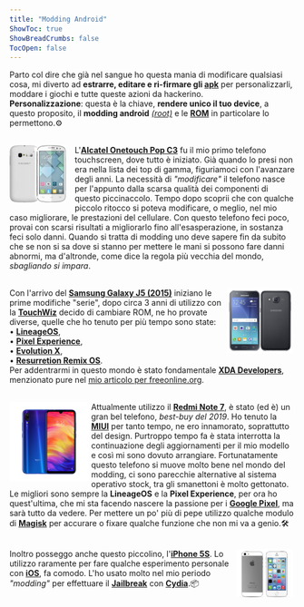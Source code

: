 ```yaml
---
title: "Modding Android"
ShowToc: true
ShowBreadCrumbs: false
TocOpen: false
---
```


 Parto col dire che già nel sangue ho questa mania di modificare qualsiasi cosa, mi diverto ad <b>estrarre, editare e ri-firmare gli <a href="https://it.wikipedia.org/wiki/APK_(formato_di_file)" target="_blank" rel="noopener noreferrer">apk</a></b> per personalizzarli, moddare i giochi e tutte queste azioni da hackerino.<br><b>Personalizzazione</b>: questa è la chiave, <b>rendere unico il tuo device</b>, a questo proposito, il <b>modding android</b> <a href="https://en.wikipedia.org/wiki/Rooting_(Android)" target="_blank" rel="noopener noreferrer"><i>(root)</i></a> e le <a href="https://it.wikipedia.org/wiki/Read_Only_Memory#ROM_dispositivi_mobiliROM" target="_blank" rel="noopener noreferrer"><b>ROM</b></a> in particolare lo permettono.⚙️<br><br>

<div style="float: left; margin-right: 15px">
<img src="/alcatel.png" alt="Alcatel Onetouch Pop C3" width="100"/></div>
    <p align="left">L'<a href="https://www.hdblog.it/schede-tecniche/alcatel-onetouch-pop-c3_i2700/" target="_blank" rel="noopener noreferrer"><b>Alcatel Onetouch Pop C3</b></a> fu il mio primo telefono touchscreen, dove tutto è iniziato. Già quando lo presi non era nella lista dei top di gamma, figuriamoci con l'avanzare degli anni. La necessità di <i>"modificare"</i> il telefono nasce per l'appunto dalla scarsa qualità dei componenti di questo piccinaccolo. Tempo dopo scoprii che con qualche piccolo ritocco si poteva modificare, o meglio, nel mio caso migliorare, le prestazioni del cellulare. Con questo telefono feci poco, provai con scarsi risultati a migliorarlo fino all'esasperazione, in sostanza feci solo danni. Quando si tratta di modding uno deve sapere fin da subito che se non si sa dove si stanno per mettere le mani si possono fare danni abnormi, ma d'altronde, come dice la regola più vecchia del mondo, <i>sbagliando si impara</i>.<br><br></p>

<div style="float: right; margin-right: 6px">
<img src="/j5.png" alt="Samsung Galaxy J5 2015" width="115"/></div>
    <p align="left">Con l'arrivo del <a href="https://www.hdblog.it/schede-tecniche/samsung-galaxy-j5_i2887/" target="_blank" rel="noopener noreferrer"><b>Samsung Galaxy J5 (2015)</b></a> iniziano le prime modifiche "serie", dopo circa 3 anni di utilizzo con la <a href="https://it.wikipedia.org/wiki/TouchWiz" target="_blank" rel="noopener noreferrer"><b>TouchWiz</b></a> decido di cambiare ROM, ne ho provate diverse, quelle che ho tenuto per più tempo sono state:<br>
     • <a href="https://lineageos.org/" target="_blank" rel="noopener noreferrer"><b>LineageOS</b></a>,<br>
     • <a href="https://download.pixelexperience.org/" target="_blank" rel="noopener noreferrer"><b>Pixel Experience</b></a>,<br>
     • <a href="https://evolution-x.org/" target="_blank" rel="noopener noreferrer"><b>Evolution X</b></a>,<br>
     • <a href="https://resurrectionremix.com/" target="_blank" rel="noopener noreferrer"><b>Resurretion Remix OS</b></a>.<br>
    Per addentrarmi in questo mondo è stato fondamentale <a href="https://www.xda-developers.com/" target="_blank" rel="noopener noreferrer"><b>XDA Developers</b></a>, menzionato pure nel <a href="https://www.freeonline.org/migliori/migliori-siti-per-android.html" target="_blank" rel="noopener noreferrer">mio articolo per freeonline.org</a>.<br><br></p>

<div style="float: left; margin-right: 4px">
<img src="/rn7.png" alt="Redmi Note 7" width="140"/></div>
    <p align="left">Attualmente utilizzo il <a href="https://www.hdblog.it/schede-tecniche/redmi-note-7_i3846/" target="_blank" rel="noopener noreferrer"><b>Redmi Note 7</b></a>, è stato (ed è) un gran bel telefono, <i>best-buy del 2019</i>. Ho tenuto la <a href="https://it.wikipedia.org/wiki/MIUI" target="_blank" rel="noopener noreferrer"><b>MIUI</b></a> per tanto tempo, ne ero innamorato, soprattutto del design. Purtroppo tempo fa è stata interrotta la continuazione degli aggiornamenti per il mio modello e così mi sono dovuto arrangiare. Fortunatamente questo telefono si muove molto bene nel mondo del modding, ci sono parecchie alternative al sistema operativo stock, tra gli smanettoni è molto gettonato. Le migliori sono sempre la <b>LineageOS</b> e la <b>Pixel Experience</b>, per ora ho quest'ultima, che mi sta facendo nascere la passione per i <a href="https://store.google.com/" target="_blank" rel="noopener noreferrer"><b>Google Pixel</b></a>, ma sarà tutto da vedere. Per mettere un po' più di pepe utilizzo qualche modulo di <a href="https://en.wikipedia.org/wiki/Magisk_(software)" target="_blank" rel="noopener noreferrer"><b>Magisk</b></a> per accurare o fixare qualche funzione che non mi va a genio.🛠<br><br></p>

<div style="float: right; margin-right: 4px">
<img src="/i5s.png" alt="iPhone 5S" width="100"/></div>
    <p align="left">Inoltro posseggo anche questo piccolino, l'<a href="https://www.hdblog.it/schede-tecniche/apple-iphone-5s_i2511/" target="_blank" rel="noopener noreferrer"><b>iPhone 5S</b></a>. Lo utilizzo raramente per fare qualche esperimento personale con <a href="https://it.wikipedia.org/wiki/IOS" target="_blank" rel="noopener noreferrer"><b>iOS</b></a>, fa comodo. L'ho usato molto nel mio periodo <i>"modding"</i> per effettuare il <a href="https://it.wikipedia.org/wiki/Jailbreak_(iOS)" target="_blank" rel="noopener noreferrer"><b>Jailbreak</b></a> con <a href="https://it.wikipedia.org/wiki/Cydia" target="_blank" rel="noopener noreferrer"><b>Cydia</b></a>.📦</p>